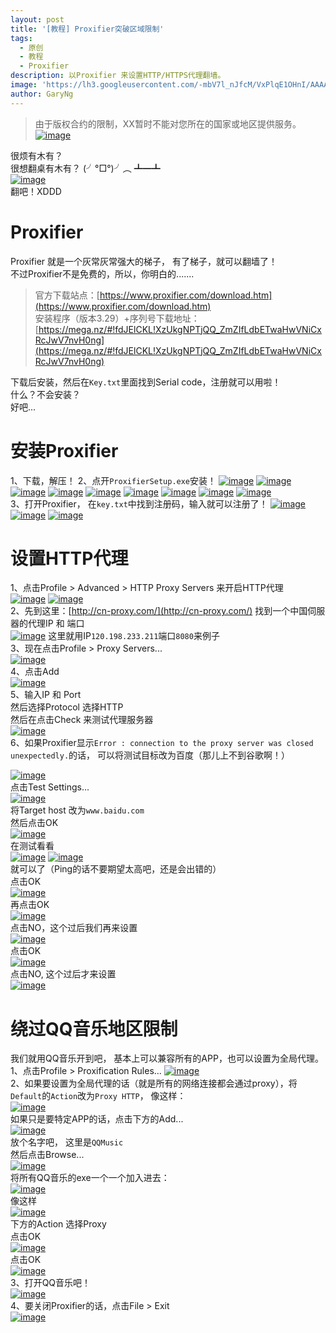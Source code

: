 ```yaml
---
layout: post
title: '[教程] Proxifier突破区域限制'
tags:
  - 原创
  - 教程
  - Proxifier
description: 以Proxifier 来设置HTTP/HTTPS代理翻墙。
image: 'https://lh3.googleusercontent.com/-mbV7l_nJfcM/VxPlqE1OHnI/AAAAAAAAJVU/Si66OioLxOYEPHgLCMRp_huhgIm2beBkwCHM/s1600/17-04-2016_211859.png'
author: GaryNg
---
```


> 由于版权合约的限制，XX暂时不能对您所在的国家或地区提供服务。  
> [![image](https://lh3.googleusercontent.com/-mbV7l_nJfcM/VxPlqE1OHnI/AAAAAAAAJVU/Si66OioLxOYEPHgLCMRp_huhgIm2beBkwCHM/s800/17-04-2016_211859.png "image")](https://lh3.googleusercontent.com/-mbV7l_nJfcM/VxPlqE1OHnI/AAAAAAAAJVU/Si66OioLxOYEPHgLCMRp_huhgIm2beBkwCHM/s1600/17-04-2016_211859.png)


很烦有木有？  
很想翻桌有木有？ (╯°□°)╯︵ ┻━┻  
[![image](https://lh3.googleusercontent.com/-wCQst8nJNL0/VxPlqC3JiHI/AAAAAAAAJVQ/Wx8uOqchKG0JezLZhspq1ZWO7FCu4xyigCHM/s800/17-04-2016_211758.png "image")](https://lh3.googleusercontent.com/-wCQst8nJNL0/VxPlqC3JiHI/AAAAAAAAJVQ/Wx8uOqchKG0JezLZhspq1ZWO7FCu4xyigCHM/s1600/17-04-2016_211758.png)  
翻吧！XDDD  

# Proxifier
Proxifier 就是一个灰常灰常强大的梯子， 有了梯子，就可以翻墙了！  
不过Proxifier不是免费的，所以，你明白的.......

> 官方下载站点：[https://www.proxifier.com/download.htm](https://www.proxifier.com/download.htm)  
> 安装程序（版本3.29）+序列号下载地址：[https://mega.nz/#!fdJElCKL!XzUkgNPTjQQ_ZmZIfLdbETwaHwVNiCxRcJwV7nvH0ng](https://mega.nz/#!fdJElCKL!XzUkgNPTjQQ_ZmZIfLdbETwaHwVNiCxRcJwV7nvH0ng)

下载后安装，然后在`Key.txt`里面找到Serial code，注册就可以用啦！  
什么？不会安装？  
好吧...  

# 安装Proxifier
1、下载，解压！
2、点开`ProxifierSetup.exe`安装！
[![image](https://lh3.googleusercontent.com/-d8ZgYlfUutc/VxPlpAyZDkI/AAAAAAAAJVI/Grl-r7Dm1BIe_41_pJq3WIyABMkQYqcIwCHM/s800/17-04-2016_212837.png "image")](https://lh3.googleusercontent.com/-d8ZgYlfUutc/VxPlpAyZDkI/AAAAAAAAJVI/Grl-r7Dm1BIe_41_pJq3WIyABMkQYqcIwCHM/s1600/17-04-2016_212837.png)
[![image](https://lh3.googleusercontent.com/-K8tNsJUBBNI/VxPlodmLPjI/AAAAAAAAJVA/RSwnOeAkxNARnhZLgPHy5mk71QmEQ5oFQCHM/s800/17-04-2016_212903.png "image")](https://lh3.googleusercontent.com/-K8tNsJUBBNI/VxPlodmLPjI/AAAAAAAAJVA/RSwnOeAkxNARnhZLgPHy5mk71QmEQ5oFQCHM/s1600/17-04-2016_212903.png)
[![image](https://lh3.googleusercontent.com/-S724ETj1UL4/VxPlomk8nXI/AAAAAAAAJVE/ukZ-Z4QoaHQtbMicxdydwafptLzKTlnBQCHM/s800/17-04-2016_212921.png "image")](https://lh3.googleusercontent.com/-S724ETj1UL4/VxPlomk8nXI/AAAAAAAAJVE/ukZ-Z4QoaHQtbMicxdydwafptLzKTlnBQCHM/s1600/17-04-2016_212921.png)
[![image](https://lh3.googleusercontent.com/-CbhOPAs15AU/VxPlqSZ940I/AAAAAAAAJVY/Lp8vsor6BYEFg6QxbIamGZ1cHz7lqLa7wCHM/s800/17-04-2016_212932.png "image")](https://lh3.googleusercontent.com/-CbhOPAs15AU/VxPlqSZ940I/AAAAAAAAJVY/Lp8vsor6BYEFg6QxbIamGZ1cHz7lqLa7wCHM/s1600/17-04-2016_212932.png)
[![image](https://lh3.googleusercontent.com/-vCAFp5Ke-Y0/VxPlqsSEcHI/AAAAAAAAJVc/_m0m5l3ApSoDCgBPrEpK9Fa1dvPNYBMWgCHM/s800/17-04-2016_212943.png "image")](https://lh3.googleusercontent.com/-vCAFp5Ke-Y0/VxPlqsSEcHI/AAAAAAAAJVc/_m0m5l3ApSoDCgBPrEpK9Fa1dvPNYBMWgCHM/s1600/17-04-2016_212943.png)
[![image](https://lh3.googleusercontent.com/-LU5QFLwaQ5I/VxPlqyGUrsI/AAAAAAAAJVg/LGxYtaqRBWsiXc-Ye5lNrDlAXnx1SECYwCHM/s800/17-04-2016_212955.png "image")](https://lh3.googleusercontent.com/-LU5QFLwaQ5I/VxPlqyGUrsI/AAAAAAAAJVg/LGxYtaqRBWsiXc-Ye5lNrDlAXnx1SECYwCHM/s1600/17-04-2016_212955.png)
[![image](https://lh3.googleusercontent.com/-nHpXotrSiPE/VxPlrLBHu_I/AAAAAAAAJVk/JtT4d9QoVo4KExd0ysFeWoen69xD8lcwACHM/s800/17-04-2016_213010.png "image")](https://lh3.googleusercontent.com/-nHpXotrSiPE/VxPlrLBHu_I/AAAAAAAAJVk/JtT4d9QoVo4KExd0ysFeWoen69xD8lcwACHM/s1600/17-04-2016_213010.png)
[![image](https://lh3.googleusercontent.com/-LlcDZBn6Ong/VxPlriXMK4I/AAAAAAAAJVo/S7N5QqdEKQAhETH634omANIu8keZwotmACHM/s800/17-04-2016_213018.png "image")](https://lh3.googleusercontent.com/-LlcDZBn6Ong/VxPlriXMK4I/AAAAAAAAJVo/S7N5QqdEKQAhETH634omANIu8keZwotmACHM/s1600/17-04-2016_213018.png)
[![image](https://lh3.googleusercontent.com/-SC190PXzgLM/VxPlroLXGcI/AAAAAAAAJVs/GTyzxs64_jcaoqiDPXFW88VAgtzbVfQoACHM/s800/18-04-2016_030145.png "image")](https://lh3.googleusercontent.com/-SC190PXzgLM/VxPlroLXGcI/AAAAAAAAJVs/GTyzxs64_jcaoqiDPXFW88VAgtzbVfQoACHM/s1600/18-04-2016_030145.png)  
3、打开Proxifier， 在`key.txt`中找到注册码，输入就可以注册了！
[![image](https://lh3.googleusercontent.com/-fwTUf5ERPeY/VxPlsqx7f_I/AAAAAAAAJV4/-4dfstZI3QEDh3cwaEr3xtIe1gjDVXykgCHM/s800/18-04-2016_030316.png "image")](https://lh3.googleusercontent.com/-fwTUf5ERPeY/VxPlsqx7f_I/AAAAAAAAJV4/-4dfstZI3QEDh3cwaEr3xtIe1gjDVXykgCHM/s1600/18-04-2016_030316.png)
[![image](https://lh3.googleusercontent.com/-yczyKyG_3QM/VxPlshJjrZI/AAAAAAAAJV8/Elgvigl6sk8ro2bZC4ONC2mhcP3nCRfOgCHM/s800/18-04-2016_030435.png "image")](https://lh3.googleusercontent.com/-yczyKyG_3QM/VxPlshJjrZI/AAAAAAAAJV8/Elgvigl6sk8ro2bZC4ONC2mhcP3nCRfOgCHM/s1600/18-04-2016_030435.png)
[![image](https://lh3.googleusercontent.com/-D-empIMilF0/VxPltb4O8kI/AAAAAAAAJWE/BX-7-U1_rw0x136wWSKkjjoM0_Ri_Gb5QCHM/s800/18-04-2016_030447.png "image")](https://lh3.googleusercontent.com/-D-empIMilF0/VxPltb4O8kI/AAAAAAAAJWE/BX-7-U1_rw0x136wWSKkjjoM0_Ri_Gb5QCHM/s1600/18-04-2016_030447.png)  

# 设置HTTP代理
1、点击Profile > Advanced > HTTP Proxy Servers 来开启HTTP代理  
[![image](https://lh3.googleusercontent.com/-PwJkt9U3zBI/VxPltMYRQ7I/AAAAAAAAJWA/GPtNvxOF6048eoJ4M-9TcrReUtEQzlUmwCHM/s800/18-04-2016_030944.png "image")](https://lh3.googleusercontent.com/-PwJkt9U3zBI/VxPltMYRQ7I/AAAAAAAAJWA/GPtNvxOF6048eoJ4M-9TcrReUtEQzlUmwCHM/s1600/18-04-2016_030944.png)
[![image](https://lh3.googleusercontent.com/-1ha1XbLvLW8/VxPlthxtvrI/AAAAAAAAJWI/Uvy3iq4EPScw5UIYMhyQFshhpr5RUdUXACHM/s800/18-04-2016_031119.png "image")](https://lh3.googleusercontent.com/-1ha1XbLvLW8/VxPlthxtvrI/AAAAAAAAJWI/Uvy3iq4EPScw5UIYMhyQFshhpr5RUdUXACHM/s1600/18-04-2016_031119.png)  
2、先到这里：[http://cn-proxy.com/](http://cn-proxy.com/) 找到一个中国伺服器的代理IP 和 端口  
[![image](https://lh3.googleusercontent.com/-imWka10pVEU/VxPluKl2yPI/AAAAAAAAJWU/I25I2h24NtwkE4-b1lC-wekQPRbpMa84gCHM/s800/18-04-2016_031342.png "image")](https://lh3.googleusercontent.com/-imWka10pVEU/VxPluKl2yPI/AAAAAAAAJWU/I25I2h24NtwkE4-b1lC-wekQPRbpMa84gCHM/s1600/18-04-2016_031342.png)
这里就用IP`120.198.233.211`端口`8080`来例子  
3、现在点击Profile > Proxy Servers...  
[![image](https://lh3.googleusercontent.com/-qtVnr_1I6q8/VxPluNKJFkI/AAAAAAAAJWQ/JQUFJa1bFcUZcumyVki4c_01psY0xXGQACHM/s800/18-04-2016_031445.png "image")](https://lh3.googleusercontent.com/-qtVnr_1I6q8/VxPluNKJFkI/AAAAAAAAJWQ/JQUFJa1bFcUZcumyVki4c_01psY0xXGQACHM/s1600/18-04-2016_031445.png)  
4、点击Add  
[![image](https://lh3.googleusercontent.com/-qu2wrUGw1Ns/VxPlu6njzFI/AAAAAAAAJWc/mvsdU6tZAtskHkSmAh1lv0T2EKSsfbHkACHM/s800/18-04-2016_031517.png "image")](https://lh3.googleusercontent.com/-qu2wrUGw1Ns/VxPlu6njzFI/AAAAAAAAJWc/mvsdU6tZAtskHkSmAh1lv0T2EKSsfbHkACHM/s1600/18-04-2016_031517.png)  
5、输入IP 和 Port  
然后选择Protocol 选择HTTP  
然后在点击Check 来测试代理服务器  
[![image](https://lh3.googleusercontent.com/-Uv7JYoC6aJw/VxPlutZrl0I/AAAAAAAAJWg/RYdxudjOEAU7yifovNoRWeChjrXeS3WowCHM/s800/18-04-2016_031635.png "image")](https://lh3.googleusercontent.com/-Uv7JYoC6aJw/VxPlutZrl0I/AAAAAAAAJWg/RYdxudjOEAU7yifovNoRWeChjrXeS3WowCHM/s1600/18-04-2016_031635.png)  
6、如果Proxifier显示`Error : connection to the proxy server was closed unexpectedly.`的话， 可以将测试目标改为百度（那儿上不到谷歌啊！）

[![image](https://lh3.googleusercontent.com/-cPzzDDotsCU/VxPlvNMaQPI/AAAAAAAAJWk/LH2P3-G7P2UXdzghwojmD62Civv75LMnQCHM/s800/18-04-2016_031833.png "image")](https://lh3.googleusercontent.com/-cPzzDDotsCU/VxPlvNMaQPI/AAAAAAAAJWk/LH2P3-G7P2UXdzghwojmD62Civv75LMnQCHM/s1600/18-04-2016_031833.png)  
点击Test Settings...  
[![image](https://lh3.googleusercontent.com/-82SoNa5UWIA/VxPlvXdRGMI/AAAAAAAAJWo/9xf4Wilzf-QRUQKn1ncAy7i6jeAKhcYuQCHM/s800/18-04-2016_031906.png "image")](https://lh3.googleusercontent.com/-82SoNa5UWIA/VxPlvXdRGMI/AAAAAAAAJWo/9xf4Wilzf-QRUQKn1ncAy7i6jeAKhcYuQCHM/s1600/18-04-2016_031906.png)  
将Target host 改为`www.baidu.com`  
然后点击OK  
[![image](https://lh3.googleusercontent.com/-cLk9Mx0Pa9g/VxPlv2FMN0I/AAAAAAAAJWw/qVFMrzIEs5UYl_Z8C8rvkkybTZhFK-9kgCHM/s800/18-04-2016_032026.png "image")](https://lh3.googleusercontent.com/-cLk9Mx0Pa9g/VxPlv2FMN0I/AAAAAAAAJWw/qVFMrzIEs5UYl_Z8C8rvkkybTZhFK-9kgCHM/s1600/18-04-2016_032026.png)  
在测试看看  
[![image](https://lh3.googleusercontent.com/-GiBAVL1XVeI/VxPlwWw8c8I/AAAAAAAAJW4/bmd-vzipj3Uk8cPMP_MYI6TdYigLkpRswCHM/s800/18-04-2016_032103.png "image")](https://lh3.googleusercontent.com/-GiBAVL1XVeI/VxPlwWw8c8I/AAAAAAAAJW4/bmd-vzipj3Uk8cPMP_MYI6TdYigLkpRswCHM/s1600/18-04-2016_032103.png)
[![image](https://lh3.googleusercontent.com/-975bCMv_pTE/VxPlvwOppFI/AAAAAAAAJWs/c5tv-BzcFr0B-1gbo2O4qSSdBNHEcjSHgCHM/s800/18-04-2016_032119.png "image")](https://lh3.googleusercontent.com/-975bCMv_pTE/VxPlvwOppFI/AAAAAAAAJWs/c5tv-BzcFr0B-1gbo2O4qSSdBNHEcjSHgCHM/s1600/18-04-2016_032119.png)  
就可以了（Ping的话不要期望太高吧，还是会出错的）  
点击OK  
[![image](https://lh3.googleusercontent.com/-zmcVjy8qHfE/VxPlwCldclI/AAAAAAAAJW0/MOl6nBlySUwKNXYDdnYgpSQWlEOdXK7QgCHM/s800/18-04-2016_032247.png "image")](https://lh3.googleusercontent.com/-zmcVjy8qHfE/VxPlwCldclI/AAAAAAAAJW0/MOl6nBlySUwKNXYDdnYgpSQWlEOdXK7QgCHM/s1600/18-04-2016_032247.png)  
再点击OK  
[![image](https://lh3.googleusercontent.com/-SYpVzA8nWxw/VxPlwyGIUBI/AAAAAAAAJXA/5hPP5ur2aJESvY6_24Mi8yyBMzyNqTs7wCHM/s800/18-04-2016_032311.png "image")](https://lh3.googleusercontent.com/-SYpVzA8nWxw/VxPlwyGIUBI/AAAAAAAAJXA/5hPP5ur2aJESvY6_24Mi8yyBMzyNqTs7wCHM/s1600/18-04-2016_032311.png)  
点击NO，这个过后我们再来设置  
[![image](https://lh3.googleusercontent.com/-sTTESUUeMBA/VxPlxFGv-jI/AAAAAAAAJXM/Ct7dJIZKsBkk89SmRve2Al5VAl-_-YCNACHM/s800/18-04-2016_032412.png "image")](https://lh3.googleusercontent.com/-sTTESUUeMBA/VxPlxFGv-jI/AAAAAAAAJXM/Ct7dJIZKsBkk89SmRve2Al5VAl-_-YCNACHM/s1600/18-04-2016_032412.png)  
点击OK  
[![image](https://lh3.googleusercontent.com/-iJz0O5fk2bs/VxPlwiqqUVI/AAAAAAAAJW8/o4Z8O_Tf9HEhsoQp5GlNpTO3gqJ1H3iWQCHM/s800/18-04-2016_032500.png "image")](https://lh3.googleusercontent.com/-iJz0O5fk2bs/VxPlwiqqUVI/AAAAAAAAJW8/o4Z8O_Tf9HEhsoQp5GlNpTO3gqJ1H3iWQCHM/s1600/18-04-2016_032500.png)  
点击NO, 这个过后才来设置  
[![image](https://lh3.googleusercontent.com/-kMdbUeqYC78/VxPlxPrLSeI/AAAAAAAAJXI/xdj5dYwlvTcJSGtDnIZYfhvM92hNGn5ZACHM/s800/18-04-2016_032517.png "image")](https://lh3.googleusercontent.com/-kMdbUeqYC78/VxPlxPrLSeI/AAAAAAAAJXI/xdj5dYwlvTcJSGtDnIZYfhvM92hNGn5ZACHM/s1600/18-04-2016_032517.png)

# 绕过QQ音乐地区限制
我们就用QQ音乐开到吧， 基本上可以兼容所有的APP，也可以设置为全局代理。  
1、点击Profile > Proxification Rules...
[![image](https://lh3.googleusercontent.com/-M0QwmVtEyIQ/VxPlxnhUpmI/AAAAAAAAJXQ/LqhiU55kaOY0y0OMGArvx7ue2JuZBTAJQCHM/s800/18-04-2016_032646.png "image")](https://lh3.googleusercontent.com/-M0QwmVtEyIQ/VxPlxnhUpmI/AAAAAAAAJXQ/LqhiU55kaOY0y0OMGArvx7ue2JuZBTAJQCHM/s1600/18-04-2016_032646.png)  
2、如果要设置为全局代理的话（就是所有的网络连接都会通过proxy），将`Default`的`Action`改为`Proxy HTTP`， 像这样：  
[![image](https://lh3.googleusercontent.com/-bOnbc3uAMjs/VxPlxxE-BkI/AAAAAAAAJXU/gW9BXQG6zC4PIFyFeRAd7Ax5Inri5APkQCHM/s800/18-04-2016_032822.png "image")](https://lh3.googleusercontent.com/-bOnbc3uAMjs/VxPlxxE-BkI/AAAAAAAAJXU/gW9BXQG6zC4PIFyFeRAd7Ax5Inri5APkQCHM/s1600/18-04-2016_032822.png)  
如果只是要特定APP的话，点击下方的Add...  
[![image](https://lh3.googleusercontent.com/-icfvryAZ0p0/VxPlyEvAK0I/AAAAAAAAJXk/IEzSY2icPTURFEi4Ymc-fcKvtY3-fMi3wCHM/s800/18-04-2016_032911.png "image")](https://lh3.googleusercontent.com/-icfvryAZ0p0/VxPlyEvAK0I/AAAAAAAAJXk/IEzSY2icPTURFEi4Ymc-fcKvtY3-fMi3wCHM/s1600/18-04-2016_032911.png)  
放个名字吧， 这里是`QQMusic`  
然后点击Browse...  
[![image](https://lh3.googleusercontent.com/-T2db3_aUATg/VxPlyd_h2jI/AAAAAAAAJXg/MOFzSM0HFr4bMlIwf7jPRhiB7eMyzXs6wCHM/s800/18-04-2016_032949.png "image")](https://lh3.googleusercontent.com/-T2db3_aUATg/VxPlyd_h2jI/AAAAAAAAJXg/MOFzSM0HFr4bMlIwf7jPRhiB7eMyzXs6wCHM/s1600/18-04-2016_032949.png)  
将所有QQ音乐的exe一个一个加入进去：  
[![image](https://lh3.googleusercontent.com/-0NQKzC4PBOE/VxPlz8DoVMI/AAAAAAAAJXw/NE-jhZ-LogwddVko8qKjEhtgE1z813DvQCHM/s800/18-04-2016_033130.png "image")](https://lh3.googleusercontent.com/-0NQKzC4PBOE/VxPlz8DoVMI/AAAAAAAAJXw/NE-jhZ-LogwddVko8qKjEhtgE1z813DvQCHM/s1600/18-04-2016_033130.png)  
像这样  
[![image](https://lh3.googleusercontent.com/-v2ORyhxH0uE/VxPlyqke3HI/AAAAAAAAJXo/GfgthazL4BwWJKF_jOzkJ2Np51eDf7YBgCHM/s800/18-04-2016_033237.png "image")](https://lh3.googleusercontent.com/-v2ORyhxH0uE/VxPlyqke3HI/AAAAAAAAJXo/GfgthazL4BwWJKF_jOzkJ2Np51eDf7YBgCHM/s1600/18-04-2016_033237.png)  
下方的Action 选择Proxy  
点击OK  
[![image](https://lh3.googleusercontent.com/-6t7hV-XO8Ck/VxPlz_VEaSI/AAAAAAAAJXs/6yBDw5FANXM47draE0NhbW2YJPQQcRl3ACHM/s800/18-04-2016_033321.png "image")](https://lh3.googleusercontent.com/-6t7hV-XO8Ck/VxPlz_VEaSI/AAAAAAAAJXs/6yBDw5FANXM47draE0NhbW2YJPQQcRl3ACHM/s1600/18-04-2016_033321.png)  
点击OK  
[![image](https://lh3.googleusercontent.com/-hQ8x-9lctUk/VxPl0Q4AMJI/AAAAAAAAJX8/07tXT0LakecALdT6F0anBfS7y7xMT66hACHM/s800/18-04-2016_033334.png "image")](https://lh3.googleusercontent.com/-hQ8x-9lctUk/VxPl0Q4AMJI/AAAAAAAAJX8/07tXT0LakecALdT6F0anBfS7y7xMT66hACHM/s1600/18-04-2016_033334.png)  
3、打开QQ音乐吧！  
[![image](https://lh3.googleusercontent.com/-oyBpBUJu8GM/VxPl2gwRQlI/AAAAAAAAJYQ/hdYjg3WmpaQljmplKLDgGvQQuTDCZfW8ACHM/s800/18-04-2016_033438.png "image")](https://lh3.googleusercontent.com/-oyBpBUJu8GM/VxPl2gwRQlI/AAAAAAAAJYQ/hdYjg3WmpaQljmplKLDgGvQQuTDCZfW8ACHM/s1600/18-04-2016_033438.png)  
4、要关闭Proxifier的话，点击File > Exit  
[![image](https://lh3.googleusercontent.com/-SjI1cQCvXvI/VxPl0KR2h2I/AAAAAAAAJX4/DSowGc5Ftjw0WpTv6-FcNXtoF_vGVNBkACHM/s800/18-04-2016_033520.png "image")](https://lh3.googleusercontent.com/-SjI1cQCvXvI/VxPl0KR2h2I/AAAAAAAAJX4/DSowGc5Ftjw0WpTv6-FcNXtoF_vGVNBkACHM/s1600/18-04-2016_033520.png)  
